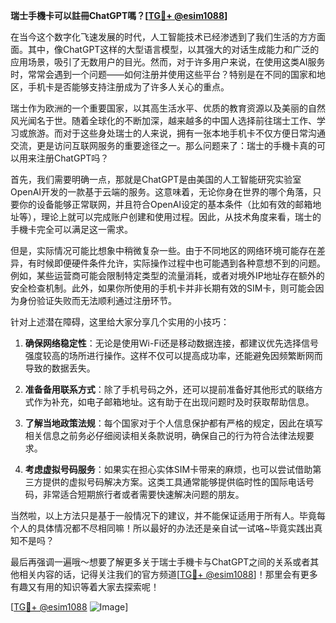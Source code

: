 **瑞士手機卡可以註冊ChatGPT嗎？[[TG💪+ @esim1088](https://t.me/s/esim1088)]**

在当今这个数字化飞速发展的时代，人工智能技术已经渗透到了我们生活的方方面面。其中，像ChatGPT这样的大型语言模型，以其强大的对话生成能力和广泛的应用场景，吸引了无数用户的目光。然而，对于许多用户来说，在使用这类AI服务时，常常会遇到一个问题——如何注册并使用这些平台？特别是在不同的国家和地区，手机卡是否能够支持注册成为了许多人关心的重点。

瑞士作为欧洲的一个重要国家，以其高生活水平、优质的教育资源以及美丽的自然风光闻名于世。随着全球化的不断加深，越来越多的中国人选择前往瑞士工作、学习或旅游。而对于这些身处瑞士的人来说，拥有一张本地手机卡不仅方便日常沟通交流，更是访问互联网服务的重要途径之一。那么问题来了：瑞士的手機卡真的可以用来注册ChatGPT吗？

首先，我们需要明确一点，那就是ChatGPT是由美国的人工智能研究实验室OpenAI开发的一款基于云端的服务。这意味着，无论你身在世界的哪个角落，只要你的设备能够正常联网，并且符合OpenAI设定的基本条件（比如有效的邮箱地址等），理论上就可以完成账户创建和使用过程。因此，从技术角度来看，瑞士的手機卡完全可以满足这一需求。

但是，实际情况可能比想象中稍微复杂一些。由于不同地区的网络环境可能存在差异，有时候即便硬件条件允许，实际操作过程中也可能遇到各种意想不到的问题。例如，某些运营商可能会限制特定类型的流量消耗，或者对境外IP地址存在额外的安全检查机制。此外，如果你所使用的手机卡并非长期有效的SIM卡，则可能会因为身份验证失败而无法顺利通过注册环节。

针对上述潜在障碍，这里给大家分享几个实用的小技巧：

1. **确保网络稳定性**：无论是使用Wi-Fi还是移动数据连接，都建议优先选择信号强度较高的场所进行操作。这样不仅可以提高成功率，还能避免因频繁断网而导致的数据丢失。

2. **准备备用联系方式**：除了手机号码之外，还可以提前准备好其他形式的联络方式作为补充，如电子邮箱地址。这有助于在出现问题时及时获取帮助信息。

3. **了解当地政策法规**：每个国家对于个人信息保护都有严格的规定，因此在填写相关信息之前务必仔细阅读相关条款说明，确保自己的行为符合法律法规要求。

4. **考虑虚拟号码服务**：如果实在担心实体SIM卡带来的麻烦，也可以尝试借助第三方提供的虚拟号码解决方案。这类工具通常能够提供临时性的国际电话号码，非常适合短期旅行者或者需要快速解决问题的朋友。

当然啦，以上方法只是基于一般情况下的建议，并不能保证适用于所有人。毕竟每个人的具体情况都不尽相同嘛！所以最好的办法还是亲自试一试咯~毕竟实践出真知不是吗？

最后再强调一遍哦～想要了解更多关于瑞士手機卡与ChatGPT之间的关系或者其他相关内容的话，记得关注我们的官方频道[[TG💪+ @esim1088](https://t.me/s/esim1088)]！那里会有更多有趣又有用的知识等着大家去探索呢！

[[TG💪+ @esim1088](https://t.me/s/esim1088) ![Image](https://i.postimg.cc/4NQfJmqS/Snipaste-2025-05-13-00-14-12.png)]